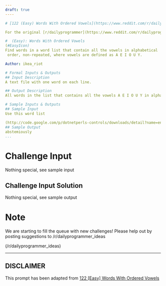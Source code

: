 ```yaml
---
draft: true
----

# [122 (Easy) Words With Ordered Vowels](https://www.reddit.com/r/dailyprogrammer/comments/1aih0v/031813_challenge_122_easy_words_with_ordered/)

For the original [r/dailyprogrammer](https://www.reddit.com/r/dailyprogrammer/) post and discussion, click the link in the title.

#  (Easy): Words With Ordered Vowels
(#EasyIcon)
Find words in a word list that contain all the vowels in alphabetical
 order, non-repeated, where vowels are defined as A E I O U Y.

Author: ikea_riot

# Formal Inputs & Outputs
## Input Description
A text file with one word on each line.

## Output Description
All words in the list that contains all the vowels A E I O U Y in alphabetical order.

# Sample Inputs & Outputs
## Sample Input
Use this word list

(http://code.google.com/p/dotnetperls-controls/downloads/detail?name=enable1.txt)
## Sample Output
abstemiously
...
```


# Challenge Input
Nothing special, see sample input

## Challenge Input Solution
Nothing special, see sample output

# Note
We are starting to fill the queue with new challenges! Please help out by posting suggestions to /r/dailyprogrammer_ideas

(/r/dailyprogrammer_ideas)

----
## **DISCLAIMER**
This prompt has been adapted from [122 [Easy] Words With Ordered Vowels](https://www.reddit.com/r/dailyprogrammer/comments/1aih0v/031813_challenge_122_easy_words_with_ordered/
)
